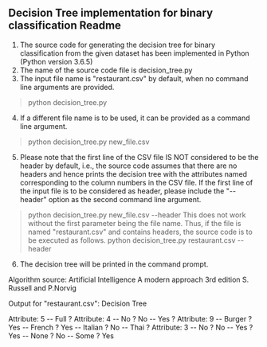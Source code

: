 Decision Tree implementation for binary classification
Readme
---------------------
1. The source code for generating the decision tree for binary classification from the given dataset has been implemented in Python (Python version 3.6.5)
2. The name of the source code file is decision_tree.py
3. The input file name is "restaurant.csv" by default, when no command line arguments are provided.
> python decision_tree.py
4. If a different file name is to be used, it can be provided as a command line argument.
> python decision_tree.py new_file.csv
5. Please note that the first line of the CSV file IS NOT considered to be the header by default, i.e., the source code assumes that there are no headers and hence prints the decision tree with the attributes named corresponding to the column numbers in the CSV file.
If the first line of the input file is to be considered as header, please include the "--header" option as the second command line argument.
> python decision_tree.py new_file.csv --header
This does not work without the first parameter being the file name. Thus, if the file is named "restaurant.csv" and contains headers, the source code is to be executed as follows.
> python decision_tree.py restaurant.csv --header
6. The decision tree will be printed in the command prompt.

Algorithm source: Artificial Intelligence A modern approach 3rd edition S. Russell and P.Norvig

Output for "restaurant.csv":
Decision Tree

Attribute: 5
-- Full ? Attribute: 4
                -- No ? No
                -- Yes ? Attribute: 9
                                -- Burger ? Yes
                                -- French ? Yes
                                -- Italian ? No
                                -- Thai ? Attribute: 3
                                                -- No ? No
                                                -- Yes ? Yes
-- None ? No
-- Some ? Yes
